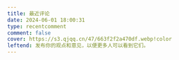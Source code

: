 ```yaml
---
title: 最近评论
date: 2024-06-01 18:00:31
type: recentcomment
comment: false
cover: https://s3.qjqq.cn/47/663f2f2a470df.webp!color
leftend: 发布你的观点和意见，以便更多人可以看到它们。
---
```


